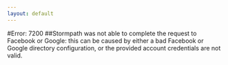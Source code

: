 ```yaml
---
layout: default
---
```


#Error: 7200
##Stormpath was not able to complete the request to Facebook or Google: this can be caused by either a bad Facebook or Google directory configuration, or the provided account credentials are not valid.
